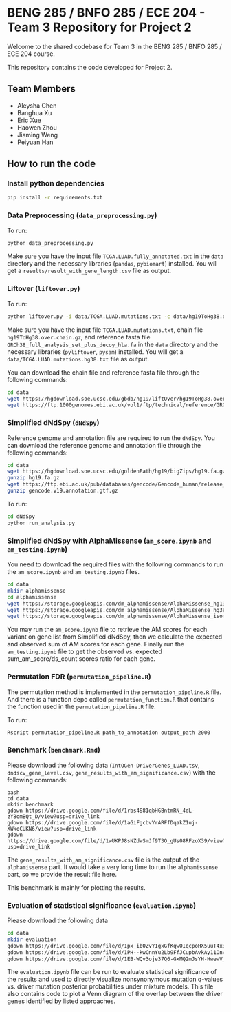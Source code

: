 # BENG 285 / BNFO 285 / ECE 204 - Team 3 Repository for Project 2

Welcome to the shared codebase for Team 3 in the BENG 285 / BNFO 285 / ECE 204 course.

This repository contains the code developed for Project 2.

## Team Members

- Aleysha Chen
- Banghua Xu
- Eric Xue
- Haowen Zhou
- Jiaming Weng
- Peiyuan Han

## How to run the code

### Install python dependencies
```bash
pip install -r requirements.txt
```

### Data Preprocessing (`data_preprocessing.py`)
To run:
```bash
python data_preprocessing.py
```
Make sure you have the input file `TCGA.LUAD.fully_annotated.txt` in the `data` directory and the necessary libraries (`pandas`, `pybiomart`) installed. You will get a `results/result_with_gene_length.csv` file as output. 

### Liftover (`liftover.py`)
To run:
```bash
python liftover.py -i data/TCGA.LUAD.mutations.txt -c data/hg19ToHg38.over.chain.gz -r data/GRCh38_full_analysis_set_plus_decoy_hla.fa -o data/TCGA.LUAD.mutations.hg38.txt
```
Make sure you have the input file `TCGA.LUAD.mutations.txt`, chain file `hg19ToHg38.over.chain.gz`, and reference fasta file `GRCh38_full_analysis_set_plus_decoy_hla.fa` in the `data` directory and the necessary libraries (`pyliftover`, `pysam`) installed. You will get a `data/TCGA.LUAD.mutations.hg38.txt` file as output. 

You can download the chain file and reference fasta file through the following commands:

```bash
cd data
wget https://hgdownload.soe.ucsc.edu/gbdb/hg19/liftOver/hg19ToHg38.over.chain.gz
wget https://ftp.1000genomes.ebi.ac.uk/vol1/ftp/technical/reference/GRCh38_reference_genome/GRCh38_full_analysis_set_plus_decoy_hla.fa
```

### Simplified dNdSpy (`dNdSpy`)
Reference genome and annotation file are required to run the `dNdSpy`. You can download the reference genome and annotation file through the following commands:
```bash
cd data
wget https://hgdownload.soe.ucsc.edu/goldenPath/hg19/bigZips/hg19.fa.gz
gunzip hg19.fa.gz
wget https://ftp.ebi.ac.uk/pub/databases/gencode/Gencode_human/release_19/gencode.v19.annotation.gtf.gz
gunzip gencode.v19.annotation.gtf.gz
```
To run:
```bash
cd dNdSpy
python run_analysis.py
```
### Simplified dNdSpy with AlphaMissense (`am_score.ipynb` and `am_testing.ipynb`)
You need to download the required files with the following commands to run the `am_score.ipynb` and `am_testing.ipynb` files.
```bash
cd data
mkdir alphamissense
cd alphamissense
wget https://storage.googleapis.com/dm_alphamissense/AlphaMissense_hg19.tsv.gz
wget https://storage.googleapis.com/dm_alphamissense/AlphaMissense_hg38.tsv.gz
wget https://storage.googleapis.com/dm_alphamissense/AlphaMissense_isoforms_hg38.tsv.gz
```
You may run the `am_score.ipynb` file to retrieve the AM scores for each variant on gene list from Simplified dNdSpy, then we calculate the expected and observed sum of AM scores for each gene. Finally run the `am_testing.ipynb` file to get the observed vs. expected sum_am_score/ds_count scores ratio for each gene.

### Permutation FDR (`permutation_pipeline.R`)
The permutation method is implemented in the `permutation_pipeline.R` file. And there is a function depo called `permutation_function.R` that contains the function used in the `permutation_pipeline.R` file.

To run:
```bash
Rscript permutation_pipeline.R path_to_annotation output_path 2000
```

### Benchmark (`benchmark.Rmd`)
Please download the following data (`IntOGen-DriverGenes_LUAD.tsv`, `dndscv_gene_level.csv`, `gene_results_with_am_significance.csv`) with the following commands:
```
bash
cd data
mkdir benchmark
gdown https://drive.google.com/file/d/1rbs4S81qbHGBntmRN_4dL-zY8omBQt_D/view?usp=drive_link
gdown https://drive.google.com/file/d/1aGiFgcbvYrARFfDqakZ1uj-XWkoCUKN6/view?usp=drive_link
gdown https://drive.google.com/file/d/1wUKPJ8sNZdwSmJf9T3O_gUs08RFzoX39/view?usp=drive_link
```
The `gene_results_with_am_significance.csv` file is the output of the `alphamissense` part. It would take a very long time to run the `alphamissense` part, so we provide the result file here.

This benchmark is mainly for plotting the results.

### Evaluation of statistical significance (`evaluation.ipynb`)
Please download the following data 
```bash
cd data
mkdir evaluation
gdown https://drive.google.com/file/d/1px_ibOZvY1gxGfKqwOIqcpoHX5uuT4x3/view?usp=drive_link
gdown https://drive.google.com/file/d/1PH--kwCnnYu2Lb9FfJCupbAvkAy11Onv/view?usp=drive_link
gdown https://drive.google.com/file/d/1EB-WQv3oje37Q6-GxMQ2mJsYH-HwewV_/view?usp=drive_link
```
The `evaluation.ipynb` file can be run to evaluate statistical significance of the results and used to directly visualize nonsynonymous mutation q-values vs. driver mutation posterior probabilities under mixture models. This file also contains code to plot a Venn diagram of the overlap between the driver genes identified by listed approaches.


